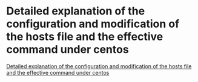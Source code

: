 # Detailed explanation of the configuration and modification of the hosts file and the effective command under centos
[Detailed explanation of the configuration and modification of the hosts file and the effective command under centos](https://aiwithcloud.com/2022/09/14/detailed_explanation_of_the_configuration_and_modification_of_the_hosts_file_and_the_effective_command_under_centos/)